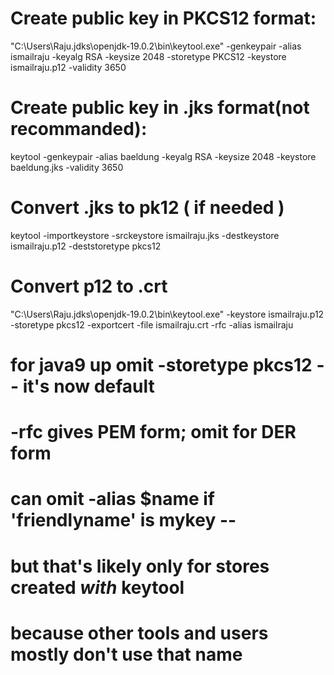 Create public key in PKCS12 format:
============================================
"C:\Users\Raju\.jdks\openjdk-19.0.2\bin\keytool.exe"  -genkeypair -alias ismailraju -keyalg RSA -keysize 2048 -storetype PKCS12 -keystore ismailraju.p12 -validity 3650


Create public key in .jks format(not recommanded):
==================================================
keytool -genkeypair -alias baeldung -keyalg RSA -keysize 2048 -keystore baeldung.jks -validity 3650

Convert .jks to pk12 ( if needed )
======================================
keytool -importkeystore -srckeystore ismailraju.jks -destkeystore ismailraju.p12 -deststoretype pkcs12


Convert p12 to .crt
==========================
"C:\Users\Raju\.jdks\openjdk-19.0.2\bin\keytool.exe" -keystore ismailraju.p12 -storetype pkcs12 -exportcert -file ismailraju.crt -rfc -alias ismailraju
# for java9 up omit -storetype pkcs12 -- it's now default
# -rfc gives PEM form; omit for DER form
# can omit -alias $name if 'friendlyname' is mykey --
# but that's likely only for stores created _with_ keytool
# because other tools and users mostly don't use that name



